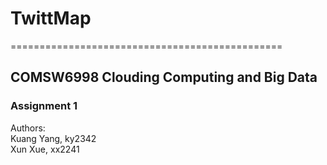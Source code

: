 # TwittMap
===============================================
## COMSW6998 Clouding Computing and Big Data
### Assignment 1
Authors: <br>
Kuang Yang, ky2342 <br>
Xun Xue, xx2241

